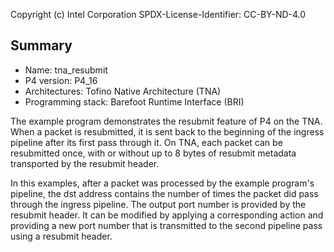 
Copyright (c) Intel Corporation
SPDX-License-Identifier: CC-BY-ND-4.0


## Summary

* Name: tna_resubmit
* P4 version: P4_16
* Architectures: Tofino Native Architecture (TNA)
* Programming stack: Barefoot Runtime Interface (BRI)

The example program demonstrates the resubmit feature of P4 on the TNA. When
a packet is resubmitted, it is sent back to the beginning of the ingress
pipeline after its first pass through it. On TNA, each packet can be resubmitted 
once, with or without up to 8 bytes of resubmit metadata transported by the 
resubmit header.

In this examples, after a packet was processed by the example program's pipeline, 
the dst address contains the number of times the packet did pass through the 
ingress pipeline. The output port number is provided by the resubmit header. 
It can be modified by applying a corresponding action and providing a new port 
number that is transmitted to the second pipeline pass using a resubmit header.
